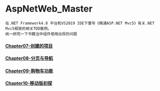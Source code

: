 # AspNetWeb_Master
	在.NET Framework4.8 平台和VS2019 IDE下重写《精通ASP.NET Mvc5》有关.NET Mvc5框架的相关TDD案例。
	统一研究一下书籍当中组件使用出现的问题

#### [Chapter07-创建的项目](https://github.com/ChuanmingXie/AspNetWeb_Master/blob/master/doc/Chapter07.md "创建项目")
#### [Chapter08-分页与导航](https://github.com/ChuanmingXie/AspNetWeb_Master/blob/master/doc/Chapter08.md "创建项目")
#### [Chapter09-购物车功能](https://github.com/ChuanmingXie/AspNetWeb_Master/blob/master/doc/Chapter09.md "创建项目")
#### [Chapter10-移动版初探](https://github.com/ChuanmingXie/AspNetWeb_Master/blob/master/doc/Chapter10.md "创建项目")
